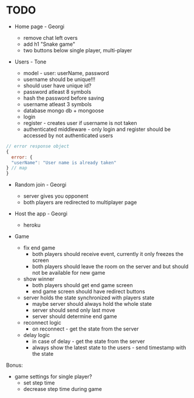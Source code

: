 # TODO

- Home page - Georgi
  - remove chat left overs
  - add h1 "Snake game"
  - two buttons below single player, multi-player

- Users - Tone
  - model - user: userName, password
  - username should be unique!!!
  - should user have unique id?
  - password atleast 8 symbols
  - hash the password before saving
  - username atleast 3 symbols
  - database mongo db + mongoose
  - login
  - register - creates user if username is not taken
  - authenticated middleware - only login and register should be accessed by not authenticated users
```js
// error response object
{
  error: {
  "userName": "User name is already taken"
} // map
}
```

- Random join - Georgi
  - server gives you opponent
  - both players are redirected to multiplayer page

- Host the app - Georgi
  - heroku

- Game
  - fix end game
    - both players should receive event, currently it only freezes the screen
    - both players should leave the room on the server and but should not be available for new game
  - show winner
    - both players should get end game screen
    - end game screen should have redirect buttons
  - server holds the state synchronized with players state
    - maybe server should always hold the whole state
    - server should send only last move
    - server should determine end game
  - reconnect logic
    - on reconnect - get the state from the server
  - delay logic
    - in case of delay - get the state from the server
    - always show the latest state to the users - send timestamp with the state

Bonus:
  - game settings for single player?
    - set step time
    - decrease step time during game
